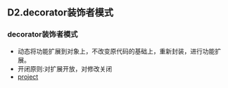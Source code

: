 ## D2.decorator装饰者模式

### decorator装饰者模式
- 动态将功能扩展到对象上，不改变原代码的基础上，重新封装，进行功能扩展。
- 开闭原则:对扩展开放，对修改关闭
- [project](../decorator/readme.md)